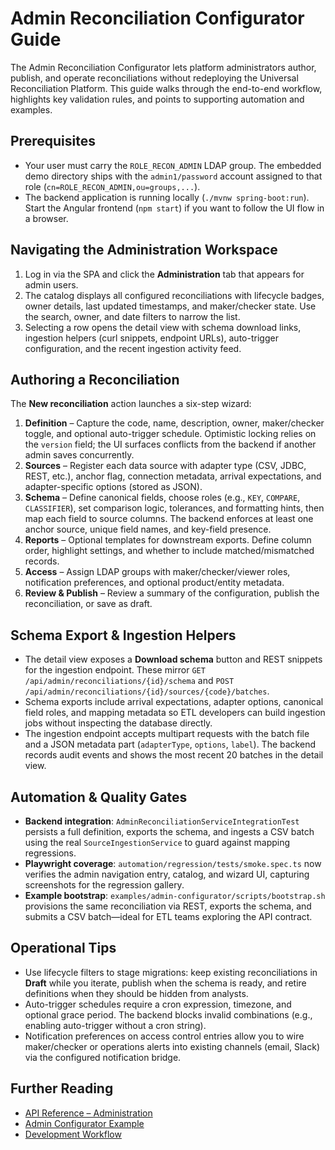 # Admin Reconciliation Configurator Guide

The Admin Reconciliation Configurator lets platform administrators author, publish, and operate
reconciliations without redeploying the Universal Reconciliation Platform. This guide walks through
the end-to-end workflow, highlights key validation rules, and points to supporting automation and
examples.

## Prerequisites

- Your user must carry the `ROLE_RECON_ADMIN` LDAP group. The embedded demo directory ships with the
  `admin1/password` account assigned to that role (`cn=ROLE_RECON_ADMIN,ou=groups,...`).
- The backend application is running locally (`./mvnw spring-boot:run`). Start the Angular frontend
  (`npm start`) if you want to follow the UI flow in a browser.

## Navigating the Administration Workspace

1. Log in via the SPA and click the **Administration** tab that appears for admin users.
2. The catalog displays all configured reconciliations with lifecycle badges, owner details, last
   updated timestamps, and maker/checker state. Use the search, owner, and date filters to narrow the
   list.
3. Selecting a row opens the detail view with schema download links, ingestion helpers (curl
   snippets, endpoint URLs), auto-trigger configuration, and the recent ingestion activity feed.

## Authoring a Reconciliation

The **New reconciliation** action launches a six-step wizard:

1. **Definition** – Capture the code, name, description, owner, maker/checker toggle, and optional
   auto-trigger schedule. Optimistic locking relies on the `version` field; the UI surfaces conflicts
   from the backend if another admin saves concurrently.
2. **Sources** – Register each data source with adapter type (CSV, JDBC, REST, etc.), anchor flag,
   connection metadata, arrival expectations, and adapter-specific options (stored as JSON).
3. **Schema** – Define canonical fields, choose roles (e.g., `KEY`, `COMPARE`, `CLASSIFIER`), set
   comparison logic, tolerances, and formatting hints, then map each field to source columns. The
   backend enforces at least one anchor source, unique field names, and key-field presence.
4. **Reports** – Optional templates for downstream exports. Define column order, highlight settings,
   and whether to include matched/mismatched records.
5. **Access** – Assign LDAP groups with maker/checker/viewer roles, notification preferences, and
   optional product/entity metadata.
6. **Review & Publish** – Review a summary of the configuration, publish the reconciliation, or save
   as draft.

## Schema Export & Ingestion Helpers

- The detail view exposes a **Download schema** button and REST snippets for the ingestion endpoint.
  These mirror `GET /api/admin/reconciliations/{id}/schema` and
  `POST /api/admin/reconciliations/{id}/sources/{code}/batches`.
- Schema exports include arrival expectations, adapter options, canonical field roles, and mapping
  metadata so ETL developers can build ingestion jobs without inspecting the database directly.
- The ingestion endpoint accepts multipart requests with the batch file and a JSON metadata part
  (`adapterType`, `options`, `label`). The backend records audit events and shows the most recent 20
  batches in the detail view.

## Automation & Quality Gates

- **Backend integration**: `AdminReconciliationServiceIntegrationTest` persists a full definition,
  exports the schema, and ingests a CSV batch using the real `SourceIngestionService` to guard against
  mapping regressions.
- **Playwright coverage**: `automation/regression/tests/smoke.spec.ts` now verifies the admin navigation
  entry, catalog, and wizard UI, capturing screenshots for the regression gallery.
- **Example bootstrap**: `examples/admin-configurator/scripts/bootstrap.sh` provisions the same
  reconciliation via REST, exports the schema, and submits a CSV batch—ideal for ETL teams exploring
  the API contract.

## Operational Tips

- Use lifecycle filters to stage migrations: keep existing reconciliations in **Draft** while you
  iterate, publish when the schema is ready, and retire definitions when they should be hidden from
  analysts.
- Auto-trigger schedules require a cron expression, timezone, and optional grace period. The backend
  blocks invalid combinations (e.g., enabling auto-trigger without a cron string).
- Notification preferences on access control entries allow you to wire maker/checker or operations
  alerts into existing channels (email, Slack) via the configured notification bridge.

## Further Reading

- [API Reference – Administration](./API-Reference.md#74-administration)
- [Admin Configurator Example](../examples/admin-configurator/README.md)
- [Development Workflow](./Development-Workflow.md#81-onboarding-a-new-reconciliation-definition)
